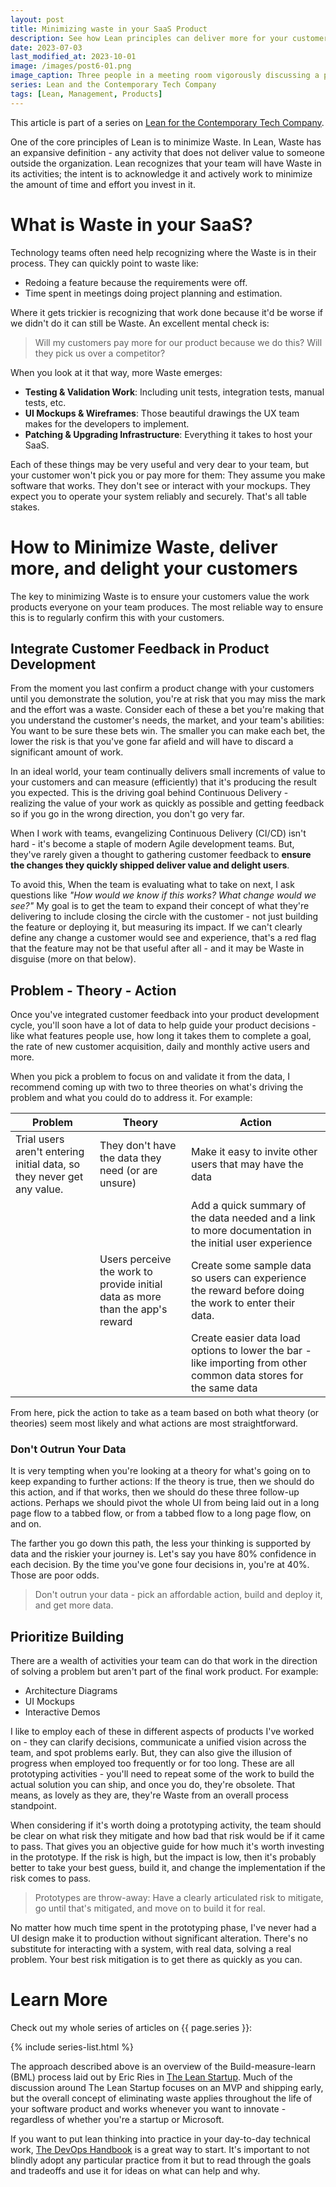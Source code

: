 ```yaml
---
layout: post
title: Minimizing waste in your SaaS Product
description: See how Lean principles can deliver more for your customers and make your team happier too by building on the practices you're already adopting.
date: 2023-07-03
last_modified_at: 2023-10-01
image: /images/post6-01.png
image_caption: Three people in a meeting room vigorously discussing a product, with an empty chair where the customer should be.
series: Lean and the Contemporary Tech Company
tags: [Lean, Management, Products]
---
```


This article is part of a series on [Lean for the Contemporary Tech Company](lean-for-the-contemporary-tech-company).

One of the core principles of Lean is to minimize Waste.  In Lean, Waste has an expansive definition - any activity that does not deliver value to someone outside the organization.  Lean recognizes that your team will have Waste in its activities; the intent is to acknowledge it and actively work to minimize the amount of time and effort you invest in it.

# What is Waste in your SaaS?

Technology teams often need help recognizing where the Waste is in their process.  They can quickly point to waste like:

* Redoing a feature because the requirements were off.
* Time spent in meetings doing project planning and estimation.

Where it gets trickier is recognizing that work done because it'd be worse if we didn't do it can still be Waste. An excellent mental check is:

>Will my customers pay more for our product because we do this?  Will they pick us over a competitor?

When you look at it that way, more Waste emerges:

* **Testing & Validation Work**: Including unit tests, integration tests, manual tests, etc.
* **UI Mockups & Wireframes**: Those beautiful drawings the UX team makes for the developers to implement.
* **Patching & Upgrading Infrastructure**: Everything it takes to host your SaaS.

Each of these things may be very useful and very dear to your team, but your customer won't pick you or pay more for them:
They assume you make software that works.
They don't see or interact with your mockups.
They expect you to operate your system reliably and securely.
That's all table stakes.

# How to Minimize Waste, deliver more, and delight your customers

The key to minimizing Waste is to ensure your customers value the work products everyone on your team produces.  The most reliable way to ensure this is to regularly confirm this with your customers.

## Integrate Customer Feedback in Product Development

From the moment you last confirm a product change with your customers until you demonstrate the solution, you're at risk that you may miss the mark and the effort was a waste.  Consider each of these a bet you're making that you understand the customer's needs, the market, and your team's abilities: You want to be sure these bets win.  The smaller you can make each bet, the lower the risk is that you've gone far afield and will have to discard a significant amount of work.  

In an ideal world, your team continually delivers small increments of value to your customers and can measure (efficiently) that it's producing the result you expected.  This is the driving goal behind Continuous Delivery - realizing the value of your work as quickly as possible and getting feedback so if you go in the wrong direction, you don't go very far.

When I work with teams, evangelizing Continuous Delivery (CI/CD) isn't hard - it's become a staple of modern Agile development teams.  But, they've rarely given a thought to gathering customer feedback to **ensure the changes they quickly shipped deliver value and delight users**.  

To avoid this,  When the team is evaluating what to take on next, I ask questions like _"How would we know if this works?  What change would we see?"_  My goal is to get the team to expand their concept of what they're delivering to include closing the circle with the customer - not just building the feature or deploying it, but measuring its impact.  If we can't clearly define any change a customer would see and experience, that's a red flag that the feature may not be that useful after all - and it may be Waste in disguise (more on that below).

## Problem - Theory - Action

Once you've integrated customer feedback into your product development cycle, you'll soon have a lot of data to help guide your product decisions - like what features people use, how long it takes them to complete a goal, the rate of new customer acquisition, daily and monthly active users and more.  

When you pick a problem to focus on and validate it from the data, I recommend coming up with two to three theories on what's driving the problem and what you could do to address it.  For example:

| Problem | Theory | Action |
| --------|--------|--------|
| Trial users aren't entering initial data, so they never get any value. | They don't have the data they need (or are unsure) | Make it easy to invite other users that may have the data |
| | | Add a quick summary of the data needed and a link to more documentation in the initial user experience |
| | Users perceive the work to provide initial data as more than the app's reward | Create some sample data so users can experience the reward before doing the work to enter their data. |
| | | Create easier data load options to lower the bar - like importing from other common data stores for the same data |

From here, pick the action to take as a team based on both what theory (or theories) seem most likely and what actions are most straightforward.  

### Don't Outrun Your Data

It is very tempting when you're looking at a theory for what's going on to keep expanding to further actions:  If the theory is true, then we should do this action, and if that works, then we should do these three follow-up actions.  Perhaps we should pivot the whole UI from being laid out in a long page flow to a tabbed flow, or from a tabbed flow to a long page flow, on and on. 

The farther you go down this path, the less your thinking is supported by data and the riskier your journey is.  Let's say you have 80% confidence in each decision.  By the time you've gone four decisions in, you're at 40%.  Those are poor odds.  

> Don't outrun your data - pick an affordable action, build and deploy it, and get more data.  

## Prioritize Building 

There are a wealth of activities your team can do that work in the direction of solving a problem but aren't part of the final work product.  For example:

* Architecture Diagrams
* UI Mockups
* Interactive Demos

I like to employ each of these in different aspects of products I've worked on - they can clarify decisions, communicate a unified vision across the team, and spot problems early.  But, they can also give the illusion of progress when employed too frequently or for too long.  These are all prototyping activities - you'll need to repeat some of the work to build the actual solution you can ship, and once you do, they're obsolete.  That means, as lovely as they are, they're Waste from an overall process standpoint.

When considering if it's worth doing a prototyping activity, the team should be clear on what risk they mitigate and how bad that risk would be if it came to pass.  That gives you an objective guide for how much it's worth investing in the prototype.  If the risk is high, but the impact is low, then it's probably better to take your best guess, build it, and change the implementation if the risk comes to pass.  

> Prototypes are throw-away: Have a clearly articulated risk to mitigate, go until that's mitigated, and move on to build it for real.

No matter how much time spent in the prototyping phase, I've never had a UI design make it to production without significant alteration.  There's no substitute for interacting with a system, with real data, solving a real problem.  Your best risk mitigation is to get there as quickly as you can.

# Learn More

Check out my whole series of articles on {{ page.series }}:

{% include series-list.html %}

The approach described above is an overview of the Build-measure-learn (BML) process laid out by Eric Ries in [The Lean Startup](https://a.co/d/crBAjR9).  Much of the discussion around The Lean Startup focuses on an MVP and shipping early, but the overall concept of eliminating waste applies throughout the life of your software product and works whenever you want to innovate - regardless of whether you're a startup or Microsoft.

If you want to put lean thinking into practice in your day-to-day technical work, [The DevOps Handbook](https://a.co/d/9lBeOaZ) is a great way to start.  It's important to not blindly adopt any particular practice from it but to read through the goals and tradeoffs and use it for ideas on what can help and why.
